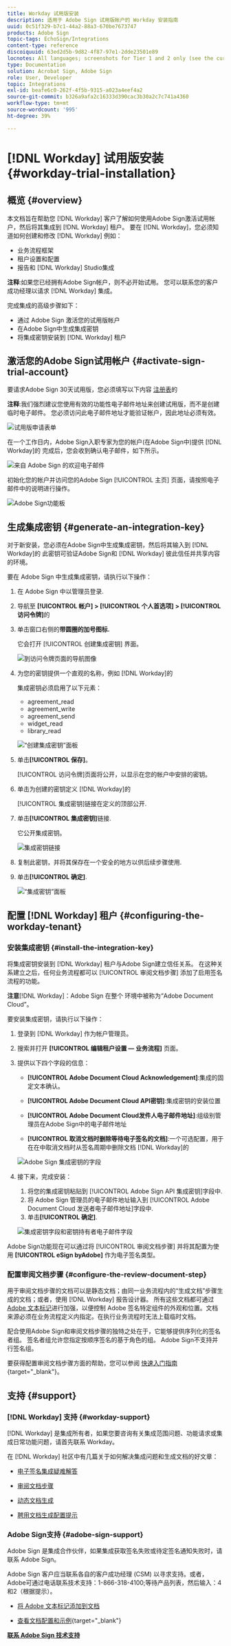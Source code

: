 ```yaml
---
title: Workday 试用版安装
description: 适用于 Adobe Sign 试用版帐户的 Workday 安装指南
uuid: 0c51f329-b7c1-44a2-88a3-670be7673747
products: Adobe Sign
topic-tags: EchoSign/Integrations
content-type: reference
discoiquuid: 63ed2d5b-9d82-4f87-97e1-2dde23501e89
locnotes: All languages; screenshots for Tier 1 and 2 only (see the currently published localized page for guidance)
type: Documentation
solution: Acrobat Sign, Adobe Sign
role: User, Developer
topic: Integrations
exl-id: beafe6c0-262f-4f5b-9315-a023a4eef4a2
source-git-commit: b326a9afa2c16333d390cac3b30a2c7c741a4360
workflow-type: tm+mt
source-wordcount: '995'
ht-degree: 39%

---
```


# [!DNL Workday] 试用版安装{#workday-trial-installation}

## 概览 {#overview}

本文档旨在帮助您 [!DNL Workday] 客户了解如何使用Adobe Sign激活试用帐户，然后将其集成到 [!DNL Workday] 租户。 要在 [!DNL Workday]，您必须知道如何创建和修改 [!DNL Workday] 例如：

* 业务流程框架
* 租户设置和配置
* 报告和 [!DNL Workday] Studio集成

**注释**:如果您已经拥有Adobe Sign帐户，则不必开始试用。 您可以联系您的客户成功经理以请求 [!DNL Workday] 集成。

完成集成的高级步骤如下：

* 通过 Adobe Sign 激活您的试用版帐户
* 在Adobe Sign中生成集成密钥
* 将集成密钥安装到 [!DNL Workday] 租户

## 激活您的Adobe Sign试用帐户 {#activate-sign-trial-account}

要请求Adobe Sign 30天试用版，您必须填写以下内容 [注册表](https://land.echosign.com/esign-trial-workday-registration.html)的

**注释**:我们强烈建议您使用有效的功能性电子邮件地址来创建试用版，而不是创建临时电子邮件。 您必须访问此电子邮件地址才能验证帐户，因此地址必须有效。

![试用版申请表单](images/trial-land.png)

在一个工作日内，Adobe Sign入职专家为您的帐户(在Adobe Sign中)提供 [!DNL Workday]的 完成后，您会收到确认电子邮件，如下所示。

![来自 Adobe Sign 的欢迎电子邮件](images/welcome-email-2020.png)

初始化您的帐户并访问您的Adobe Sign [!UICONTROL 主页] 页面，请按照电子邮件中的说明进行操作。

![Adobe Sign功能板](images/classic-home.png)

## 生成集成密钥 {#generate-an-integration-key}

对于新安装，您必须在Adobe Sign中生成集成密钥，然后将其输入到 [!DNL Workday]的 此密钥可验证Adobe Sign和 [!DNL Workday] 彼此信任并共享内容的环境。

要在 Adobe Sign 中生成集成密钥，请执行以下操作：

1. 在 Adobe Sign 中以管理员登录.
1. 导航至 **[!UICONTROL **帐户]** > **[!UICONTROL 个人首选项]** > **[!UICONTROL 访问令牌**]**&#x200B;的
1. 单击窗口右侧的&#x200B;**带圆圈的加号图标.**

   它会打开 [!UICONTROL 创建集成密钥] 界面。

   ![到访问令牌页面的导航图像](images/navigate-to-group-accesstokens.png)

1. 为您的密钥提供一个直观的名称，例如 [!DNL Workday]的

   集成密钥必须启用了以下元素：

   * agreement_read
   * agreement_write
   * agreement_send
   * widget_read
   * library_read

   ![“创建集成密钥”面板](images/create-integration-key-575.png)

1. 单击&#x200B;**[!UICONTROL 保存]**。

   [!UICONTROL 访问令牌]页面将公开，以显示在您的帐户中安排的密钥。

1. 单击为创建的密钥定义 [!DNL Workday]的

   [!UICONTROL 集成密钥]链接在定义的顶部公开.

1. 单击&#x200B;**[!UICONTROL 集成密钥]**&#x200B;链接.

   它公开集成密钥。

   ![集成密钥链接](images/integration-key.png)

1. 复制此密钥，并将其保存在一个安全的地方以供后续步骤使用.
1. 单击&#x200B;**[!UICONTROL 确定]**.

   ![“集成密钥”面板](images/copy-the-key-575.png)

## 配置 [!DNL Workday] 租户 {#configuring-the-workday-tenant}

### 安装集成密钥 {#install-the-integration-key}

将集成密钥安装到 [!DNL Workday] 租户与Adobe Sign建立信任关系。 在这种关系建立之后，任何业务流程都可以 [!UICONTROL 审阅文档步骤] 添加了启用签名流程的功能。

**注意**[!DNL Workday]：Adobe Sign 在整个 环境中被称为“Adobe Document Cloud”。

要安装集成密钥，请执行以下操作：

1. 登录到 [!DNL Workday] 作为帐户管理员。
1. 搜索并打开 **[!UICONTROL 编辑租户设置 — 业务流程]** 页面。

1. 提供以下四个字段的信息：

   * **[!UICONTROL Adobe Document Cloud Acknowledgement]**:集成的固定文本确认。

   * **[!UICONTROL Adobe Document Cloud API密钥]**:集成密钥的安装位置

   * **[!UICONTROL Adobe Document Cloud发件人电子邮件地址]**:组级别管理员在Adobe Sign中的电子邮件地址

   * **[!UICONTROL 取消文档时删除等待电子签名的文档]**:一个可选配置，用于在在中取消文档时从签名周期中删除文档 [!DNL Workday]的

   ![Adobe Sign 集成密钥的字段](images/bp-filled-torn2-575.png)

1. 接下来，完成安装：

   1. 将您的集成密钥粘贴到 [!UICONTROL Adobe Sign API 集成密钥]字段中.
   1. 将 Adobe Sign 管理员的电子邮件地址输入到 [!UICONTROL Adobe Document Cloud 发送者电子邮件地址]字段中.
   1. 单击&#x200B;**[!UICONTROL 确定]**.

   ![集成密钥字段和密钥持有者电子邮件字段](images/bp-filled-small.png)

Adobe Sign功能现在可以通过将 [!UICONTROL 审阅文档步骤] 并将其配置为使用 **[!UICONTROL eSign byAdobe]** 作为电子签名类型。

### 配置审阅文档步骤 {#configure-the-review-document-step}

用于审阅文档步骤的文档可以是静态文档；由同一业务流程内的“生成文档”步骤生成的文档；或者，使用 [!DNL Workday] 报告设计器。 所有这些文档都可通过 [Adobe 文本标记](https://adobe.com/go/adobesign_text_tag_guide_cn)进行加强，以便控制 Adobe 签名特定组件的外观和位置。文档来源必须在业务流程定义内指定。在执行业务流程时无法上载临时文档。

配合使用Adobe Sign和审阅文档步骤的独特之处在于，它能够提供序列化的签名者组。 签名者组允许您指定按顺序签名的基于角色的组。 Adobe Sign不支持并行签名组。

要获得配置审阅文档步骤方面的帮助，您可以参阅 [快速入门指南](https://adobe.com//go/adobesign_workday_quick_start){target=&quot;_blank&quot;}。

## 支持 {#support}

### [!DNL Workday] 支持 {#workday-support}

[!DNL Workday] 是集成所有者，如果您要咨询有关集成范围问题、功能请求或集成日常功能问题，请首先联系 Workday。

在 [!DNL Workday] 社区中有几篇关于如何解决集成问题和生成文档的好文章：

* [电子签名集成疑难解答](https://doc.workday.com/#/reader/3DMnG~27o049IYFWETFtTQ/zhA~hYllD3Hv1wu0CvHH_g)
* [审阅文档步骤](https://doc.workday.com/#/reader/3DMnG~27o049IYFWETFtTQ/TboWWKQemecNipWgxLAjqg)
* [动态文档生成](https://community.workday.com/node/176443)

* [聘用文档生成配置提示](https://community.workday.com/node/183242)

### Adobe Sign支持 {#adobe-sign-support}

Adobe Sign 是集成合作伙伴，如果集成获取签名失败或待定签名通知失败时，请联系 Adobe Sign。

Adobe Sign 客户应当联系各自的客户成功经理 (CSM) 以寻求支持。或者，Adobe可通过电话联系技术支持：1-866-318-4100;等待产品列表，然后输入：4和2（根据提示）。

* [将 Adobe 文本标记添加到文档](https://adobe.com/go/adobesign_text_tag_guide)

* [查看文档配置和示例](https://www.adobe.com//go/adobesign_workday_quick_start){target=&quot;_blank&quot;}

[**联系 Adobe Sign 技术支持**](https://www.adobe.com/go/adobesign-support-center)
